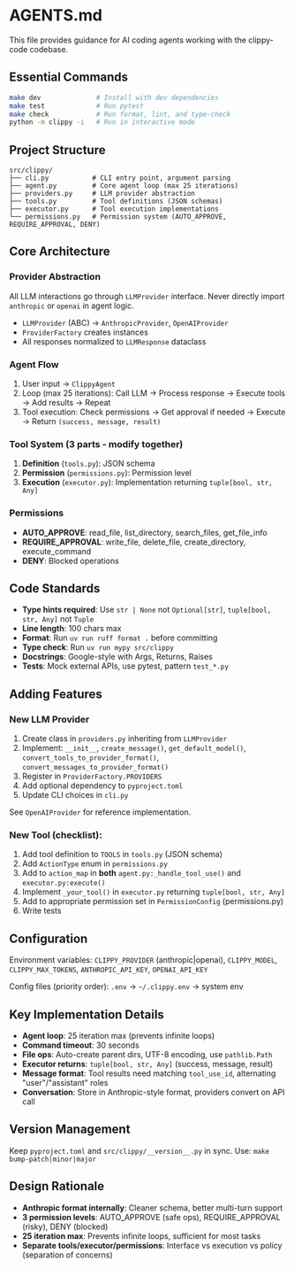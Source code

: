 # AGENTS.md

This file provides guidance for AI coding agents working with the clippy-code codebase.

## Essential Commands

```bash
make dev              # Install with dev dependencies
make test             # Run pytest
make check            # Run format, lint, and type-check
python -m clippy -i   # Run in interactive mode
```

## Project Structure

```
src/clippy/
├── cli.py           # CLI entry point, argument parsing
├── agent.py         # Core agent loop (max 25 iterations)
├── providers.py     # LLM provider abstraction
├── tools.py         # Tool definitions (JSON schemas)
├── executor.py      # Tool execution implementations
└── permissions.py   # Permission system (AUTO_APPROVE, REQUIRE_APPROVAL, DENY)
```

## Core Architecture

### Provider Abstraction

All LLM interactions go through `LLMProvider` interface. Never directly import `anthropic` or `openai` in agent logic.

- `LLMProvider` (ABC) → `AnthropicProvider`, `OpenAIProvider`
- `ProviderFactory` creates instances
- All responses normalized to `LLMResponse` dataclass

### Agent Flow

1. User input → `ClippyAgent`
2. Loop (max 25 iterations): Call LLM → Process response → Execute tools → Add results → Repeat
3. Tool execution: Check permissions → Get approval if needed → Execute → Return `(success, message, result)`

### Tool System (3 parts - modify together)

1. **Definition** (`tools.py`): JSON schema
2. **Permission** (`permissions.py`): Permission level
3. **Execution** (`executor.py`): Implementation returning `tuple[bool, str, Any]`

### Permissions

- **AUTO_APPROVE**: read_file, list_directory, search_files, get_file_info
- **REQUIRE_APPROVAL**: write_file, delete_file, create_directory, execute_command
- **DENY**: Blocked operations

## Code Standards

- **Type hints required**: Use `str | None` not `Optional[str]`, `tuple[bool, str, Any]` not `Tuple`
- **Line length**: 100 chars max
- **Format**: Run `uv run ruff format .` before committing
- **Type check**: Run `uv run mypy src/clippy`
- **Docstrings**: Google-style with Args, Returns, Raises
- **Tests**: Mock external APIs, use pytest, pattern `test_*.py`

## Adding Features

### New LLM Provider

1. Create class in `providers.py` inheriting from `LLMProvider`
2. Implement: `__init__`, `create_message()`, `get_default_model()`, `convert_tools_to_provider_format()`, `convert_messages_to_provider_format()`
3. Register in `ProviderFactory.PROVIDERS`
4. Add optional dependency to `pyproject.toml`
5. Update CLI choices in `cli.py`

See `OpenAIProvider` for reference implementation.

### New Tool (checklist):

1. Add tool definition to `TOOLS` in `tools.py` (JSON schema)
2. Add `ActionType` enum in `permissions.py`
3. Add to `action_map` in **both** `agent.py:_handle_tool_use()` and `executor.py:execute()`
4. Implement `_your_tool()` in `executor.py` returning `tuple[bool, str, Any]`
5. Add to appropriate permission set in `PermissionConfig` (permissions.py)
6. Write tests

## Configuration

Environment variables: `CLIPPY_PROVIDER` (anthropic|openai), `CLIPPY_MODEL`, `CLIPPY_MAX_TOKENS`, `ANTHROPIC_API_KEY`, `OPENAI_API_KEY`

Config files (priority order): `.env` → `~/.clippy.env` → system env

## Key Implementation Details

- **Agent loop**: 25 iteration max (prevents infinite loops)
- **Command timeout**: 30 seconds
- **File ops**: Auto-create parent dirs, UTF-8 encoding, use `pathlib.Path`
- **Executor returns**: `tuple[bool, str, Any]` (success, message, result)
- **Message format**: Tool results need matching `tool_use_id`, alternating "user"/"assistant" roles
- **Conversation**: Store in Anthropic-style format, providers convert on API call

## Version Management

Keep `pyproject.toml` and `src/clippy/__version__.py` in sync. Use: `make bump-patch|minor|major`

## Design Rationale

- **Anthropic format internally**: Cleaner schema, better multi-turn support
- **3 permission levels**: AUTO_APPROVE (safe ops), REQUIRE_APPROVAL (risky), DENY (blocked)
- **25 iteration max**: Prevents infinite loops, sufficient for most tasks
- **Separate tools/executor/permissions**: Interface vs execution vs policy (separation of concerns)
